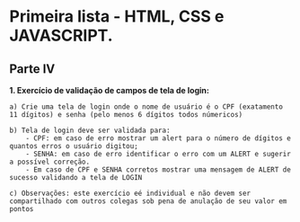 # Primeira lista - HTML, CSS e JAVASCRIPT.
## Parte IV

**1. Exercício de validação de campos de tela de login:**

    a) Crie uma tela de login onde o nome de usuário é o CPF (exatamento 11 dígitos) e senha (pelo menos 6 dígitos todos númericos)

    b) Tela de login deve ser validada para:
        - CPF: em caso de erro mostrar um alert para o número de dígitos e quantos erros o usuário digitou;
        - SENHA: em caso de erro identificar o erro com um ALERT e sugerir a possível correção.
        - Em caso de CPF e SENHA corretos mostrar uma mensagem de ALERT de sucesso validando a tela de LOGIN

    c) Observações: este exercício eé individual e não devem ser compartilhado com outros colegas sob pena de anulação de seu valor em pontos 